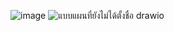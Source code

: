 ![image](https://github.com/user-attachments/assets/1264ee53-3cc6-4638-9013-fdc0d05aa312)
![แบบแผนที่ยังไม่ได้ตั้งชื่อ drawio](https://github.com/user-attachments/assets/f4b87128-458a-4cd3-856c-f014616b4874)
